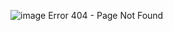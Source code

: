 ![image](https://github.com/AlbeDere/Product-Search-Browser-API/assets/52878172/dc706e74-8557-41e7-b0e9-511c11940f65)
Error 404 - Page Not Found
